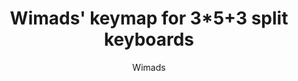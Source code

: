 ---
author: Wimads
baseLayouts: [QWERTY]
firmwares: [QMK]
hasHomeRowMods: false
hasLetterOnThumb: false
hasRotaryEncoder: false
isAutoShiftEnabled: false
isComboEnabled: true
isSplit: true
isTapDanceEnabled: false
keybindings: [Graphics/CAD]
keyboard: 3W6
keyCount: 36
keymapImage: 
keymapUrl:
languages: [English, Dutch]
layerCount: 4
OS: [Windows]
stagger: columnar
summary: A split 3*5+3 layout, which is optimized for CAD and graphic usage. It utilizes a ***lot of combos***, and ***no homerow mods***, and ***only 3 layers***. It also has a (combo based) ***mode for one handed operation***.
title: Wimads' keymap for 3*5+3 split keyboards
writeup: # not mandatory 
---
